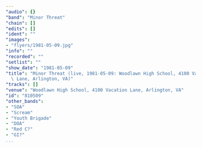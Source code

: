 ```yaml
---
"audio": {}
"band": "Minor Threat"
"chain": []
"edits": []
"ident": ""
"images":
- "flyers/1981-05-09.jpg"
"info": ""
"recorded": ""
"setlist": ""
"show_date": "1981-05-09"
"title": "Minor Threat (live, 1981-05-09: Woodlawn High School, 4100 Vacation\
  \ Lane, Arlington, VA)"
"tracks": []
"venue": "Woodlawn High School, 4100 Vacation Lane, Arlington, VA"
"id": "810509"
"other_bands":
- "SOA"
- "Scream"
- "Youth Brigade"
- "DOA"
- "Red C?"
- "GI?"
...
```

